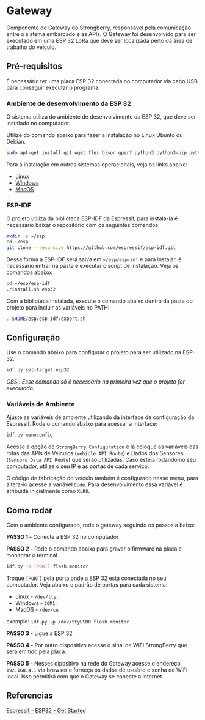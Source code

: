 # Gateway

Componente de Gateway do Strongberry, responsável pela comunicação entre o sistema embarcado e as APIs. O Gateway foi desenvolvido para ser executado em uma ESP 32 LoRa que deve ser localizada perto da área de trabalho do veículo.

## Pré-requisitos

É necessário ter uma placa ESP 32 conectada no computador via cabo USB para conseguir executar o programa.

### Ambiente de desenvolvimento da ESP 32

O sistema utiliza do ambiente de desenvolvimento da ESP 32, que deve ser instalado no computador.

Utilize do comando abaixo para fazer a instalação no Linux Ubunto ou Debian.

```sh
sudo apt-get install git wget flex bison gperf python3 python3-pip python3-setuptools cmake ninja-build ccache libffi-dev libssl-dev dfu-util libusb-1.0-0
```

Para a instalação em outros sistemas operacionais, veja os links abaixo:
* [Linux](https://docs.espressif.com/projects/esp-idf/en/latest/esp32/get-started/linux-setup.html)
* [Windows](https://docs.espressif.com/projects/esp-idf/en/latest/esp32/get-started/windows-setup.html)
* [MacOS](https://docs.espressif.com/projects/esp-idf/en/latest/esp32/get-started/macos-setup.html)

### ESP-IDF

O projeto utiliza da biblioteca ESP-IDF da Espressif, para instala-la é necessário baixar o repositório com os seguintes comandos:

```sh
mkdir -p ~/esp
cd ~/esp
git clone --recursive https://github.com/espressif/esp-idf.git
```

Dessa forma a ESP-IDF será salva em `~/esp/esp-idf` e para instalar, é necessário entrar na pasta e executar o script de instalação. Veja os comandos abaixo:

```sh
cd ~/esp/esp-idf
./install.sh esp32
```

Com a biblioteca instalada, execute o comando abaixo dentro da pasta do projeto para incluir as variáveis no PATH:

```sh
. $HOME/esp/esp-idf/export.sh
```

## Configuração

Use o comando abaixo para configurar o projeto para ser utilizado na ESP-32.

```sh
idf.py set-target esp32
```

*OBS.: Esse comando só é necessário na primeira vez que o projeto for executado.*

### Variáveis de Ambiente

Ajuste as variáveis de ambiente utilizando da interface de configuração da Espressif. Rode o comando abaixo para acessar a interface:

```sh
idf.py menuconfig
```

Acesse a opção de `StrongBerry Configuration` e lá coloque as variáveis das rotas das APIs de Veículos (`Vehicle API Route`) e Dados dos Sensores (`Sensors Data API Route`) que serão utilizadas. Caso esteja rodando no seu computador, utilize o seu IP e as portas de cada serviço.

O código de fabricação do veículo também é configurado nesse menu, para altera-lo acesse a variável `Code`. Para desenvolvimento essa variável é atribuida inicialmente como `XLR8`.

## Como rodar

Com o ambiente configurado, rode o gateway seguindo os passos a baixo:

**PASSO 1 -** Conecte a ESP 32 no computador

**PASSO 2 -** Rode o comando abaixo para gravar o firmware na placa e monitorar o terminal
```sh
idf.py -p [PORT] flash monitor
```
Troque `[PORT]` pela porta onde a ESP 32 está conectada no seu computador. Veja abaixo o padrão de portas para cada sistema:

- Linux - `/dev/tty`;
- Windows - `COM1`;
- MacOS - `/dev/cu`

exemplo: `idf.py -p /dev/ttyUSB0 flash monitor`

**PASSO 3 -** Ligue a ESP 32

**PASSO 4 -** Por outro dispositivo acesse o sinal de WiFi StrongBerry que será emitido pela placa.

**PASSO 5 -** Nesses dipositivo na rede do Gateway acesse o endereço `192.168.4.1` via browser e forneça os dados de usuário e senha do WiFi local. Isso permitirá com que o Gateway se conecte a internet.

## Referencias
[Espressif - ESP32 - Get Started](https://docs.espressif.com/projects/esp-idf/en/latest/esp32/get-started/index.html#get-started-connect)

